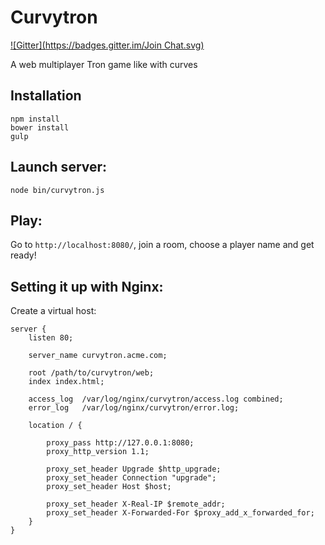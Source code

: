 Curvytron
=========
[![Gitter](https://badges.gitter.im/Join Chat.svg)](https://gitter.im/eleven-labs/curvytron?utm_source=badge&utm_medium=badge&utm_campaign=pr-badge&utm_content=badge)

A web multiplayer Tron game like with curves

## Installation

    npm install
    bower install
    gulp

## Launch server:

    node bin/curvytron.js

## Play:

Go to `http://localhost:8080/`, join a room, choose a player name and get ready!

## Setting it up with Nginx:

Create a virtual host:

```
server {
    listen 80;

    server_name curvytron.acme.com;

    root /path/to/curvytron/web;
    index index.html;

    access_log  /var/log/nginx/curvytron/access.log combined;
    error_log   /var/log/nginx/curvytron/error.log;

    location / {

        proxy_pass http://127.0.0.1:8080;
        proxy_http_version 1.1;

        proxy_set_header Upgrade $http_upgrade;
        proxy_set_header Connection "upgrade";
        proxy_set_header Host $host;

        proxy_set_header X-Real-IP $remote_addr;
        proxy_set_header X-Forwarded-For $proxy_add_x_forwarded_for;
    }
}
```
